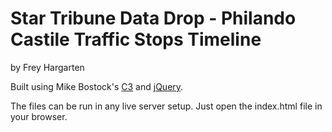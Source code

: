 Star Tribune Data Drop - Philando Castile Traffic Stops Timeline
================

by Frey Hargarten

Built using Mike Bostock's [C3](https://github.com/masayuki0812/c3) and [jQuery](https://github.com/jquery/jquery).

The files can be run in any live server setup. Just open the index.html file in your browser.
